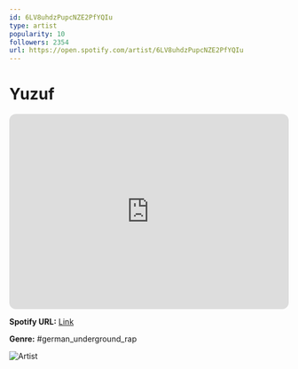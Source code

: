 ```yaml
---
id: 6LV8uhdzPupcNZE2PfYQIu
type: artist
popularity: 10
followers: 2354
url: https://open.spotify.com/artist/6LV8uhdzPupcNZE2PfYQIu
---
```

# Yuzuf

<iframe style="border-radius:12px" src="https://open.spotify.com/embed/artist/6LV8uhdzPupcNZE2PfYQIu" width="100%" height="352" frameBorder="0" allowfullscreen="" allow="autoplay; clipboard-write; encrypted-media; fullscreen; picture-in-picture" loading="lazy"></iframe>

**Spotify URL:** [Link](https://open.spotify.com/artist/6LV8uhdzPupcNZE2PfYQIu)

**Genre:**  #german_underground_rap

![Artist](https://i.scdn.co/image/ab6761610000e5eb43edfa87356c6048a1fafc55)
